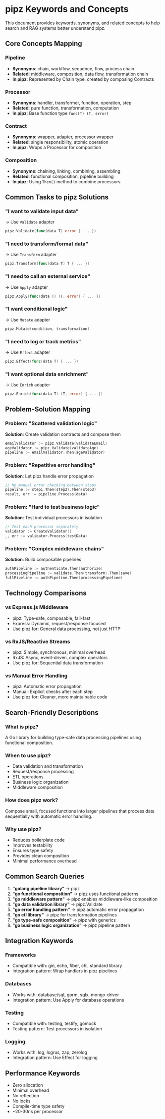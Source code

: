 # pipz Keywords and Concepts

This document provides keywords, synonyms, and related concepts to help search and RAG systems better understand pipz.

## Core Concepts Mapping

### Pipeline
- **Synonyms**: chain, workflow, sequence, flow, process chain
- **Related**: middleware, composition, data flow, transformation chain
- **In pipz**: Represented by Chain type, created by composing Contracts

### Processor
- **Synonyms**: handler, transformer, function, operation, step
- **Related**: pure function, transformation, computation
- **In pipz**: Base function type `func(T) (T, error)`

### Contract
- **Synonyms**: wrapper, adapter, processor wrapper
- **Related**: single responsibility, atomic operation
- **In pipz**: Wraps a Processor for composition

### Composition
- **Synonyms**: chaining, linking, combining, assembling
- **Related**: functional composition, pipeline building
- **In pipz**: Using `Then()` method to combine processors

## Common Tasks to pipz Solutions

### "I want to validate input data"
→ Use `Validate` adapter
```go
pipz.Validate(func(data T) error { ... })
```

### "I need to transform/format data"
→ Use `Transform` adapter
```go
pipz.Transform(func(data T) T { ... })
```

### "I need to call an external service"
→ Use `Apply` adapter
```go
pipz.Apply(func(data T) (T, error) { ... })
```

### "I want conditional logic"
→ Use `Mutate` adapter
```go
pipz.Mutate(condition, transformation)
```

### "I need to log or track metrics"
→ Use `Effect` adapter
```go
pipz.Effect(func(data T) { ... })
```

### "I want optional data enrichment"
→ Use `Enrich` adapter
```go
pipz.Enrich(func(data T) (T, error) { ... })
```

## Problem-Solution Mapping

### Problem: "Scattered validation logic"
**Solution**: Create validation contracts and compose them
```go
emailValidator := pipz.Validate(validateEmail)
ageValidator := pipz.Validate(validateAge)
pipeline := emailValidator.Then(ageValidator)
```

### Problem: "Repetitive error handling"
**Solution**: Let pipz handle error propagation
```go
// No manual error checking between steps
pipeline := step1.Then(step2).Then(step3)
result, err := pipeline.Process(data)
```

### Problem: "Hard to test business logic"
**Solution**: Test individual processors in isolation
```go
// Test each processor separately
validator := CreateValidator()
_, err := validator.Process(testData)
```

### Problem: "Complex middleware chains"
**Solution**: Build composable pipelines
```go
authPipeline := authenticate.Then(authorize)
processingPipeline := validate.Then(transform).Then(save)
fullPipeline := authPipeline.Then(processingPipeline)
```

## Technology Comparisons

### vs Express.js Middleware
- pipz: Type-safe, composable, fail-fast
- Express: Dynamic, request/response focused
- Use pipz for: General data processing, not just HTTP

### vs RxJS/Reactive Streams
- pipz: Simple, synchronous, minimal overhead
- RxJS: Async, event-driven, complex operators
- Use pipz for: Sequential data transformation

### vs Manual Error Handling
- pipz: Automatic error propagation
- Manual: Explicit checks after each step
- Use pipz for: Cleaner, more maintainable code

## Search-Friendly Descriptions

### What is pipz?
A Go library for building type-safe data processing pipelines using functional composition.

### When to use pipz?
- Data validation and transformation
- Request/response processing
- ETL operations
- Business logic organization
- Middleware composition

### How does pipz work?
Compose small, focused functions into larger pipelines that process data sequentially with automatic error handling.

### Why use pipz?
- Reduces boilerplate code
- Improves testability
- Ensures type safety
- Provides clean composition
- Minimal performance overhead

## Common Search Queries

1. **"golang pipeline library"** → pipz
2. **"go functional composition"** → pipz uses functional patterns
3. **"go middleware pattern"** → pipz enables middleware-like composition
4. **"go data validation library"** → pipz.Validate
5. **"go error handling pattern"** → pipz automatic error propagation
6. **"go etl library"** → pipz for transformation pipelines
7. **"go type-safe composition"** → pipz with generics
8. **"go business logic organization"** → pipz pipeline pattern

## Integration Keywords

### Frameworks
- Compatible with: gin, echo, fiber, chi, standard library
- Integration pattern: Wrap handlers in pipz pipelines

### Databases
- Works with: database/sql, gorm, sqlx, mongo-driver
- Integration pattern: Use Apply for database operations

### Testing
- Compatible with: testing, testify, gomock
- Testing pattern: Test processors in isolation

### Logging
- Works with: log, logrus, zap, zerolog
- Integration pattern: Use Effect for logging

## Performance Keywords
- Zero allocation
- Minimal overhead
- No reflection
- No locks
- Compile-time type safety
- ~20-30ns per processor